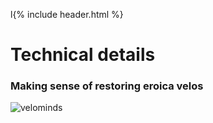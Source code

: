 l{% include header.html %}

# Technical details
### Making sense of restoring eroica velos

![velominds](TH123v2.png)

